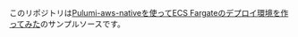 このリポジトリは[Pulumi-aws-nativeを使ってECS Fargateのデプロイ環境を作ってみた](https://zenn.dev/mryo0826/articles/ec1afa8362795b)のサンプルソースです。
